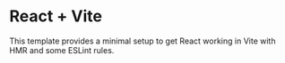 # React + Vite

This template provides a minimal setup to get React working in Vite with HMR and some ESLint rules.

    